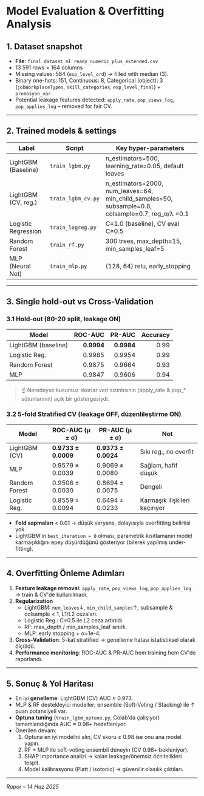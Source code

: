 # Model Evaluation & Overfitting Analysis

## 1. Dataset snapshot
* **File**: `final_dataset_ml_ready_numeric_plus_extended.csv`
* 13 591 rows × 164 columns  
* Missing values: 584 (`exp_level_ord`) → filled with median (3).  
* Binary one-hots: 151, Continuous: 8, Categorical (object): 3 (`jobWorkplaceTypes`, `skill_categories`, `exp_level_final`) + `promosyon_var`.
* Potential leakage features detected: `apply_rate`, `pop_views_log`, `pop_applies_log` – removed for fair CV.

---
## 2. Trained models & settings
| Label | Script | Key hyper-parameters |
|-------|--------|----------------------|
| LightGBM (Baseline) | `train_lgbm.py` | n_estimators=500, learning_rate=0.05, default leaves |
| LightGBM (CV, reg.) | `train_lgbm_cv.py` | n_estimators=2000, num_leaves=64, min_child_samples=50, subsample=0.8, colsample=0.7, reg_α/λ =0.1 |
| Logistic Regression | `train_logreg.py` | C=1.0 (baseline), CV eval C=0.5 |
| Random Forest | `train_rf.py` | 300 trees, max_depth=15, min_samples_leaf=5 |
| MLP (Neural Net) | `train_mlp.py` | (128, 64) relu, early_stopping |

---
## 3. Single hold-out vs Cross-Validation
### 3.1 Hold-out (80-20 split, leakage **ON**)
| Model | ROC-AUC | PR-AUC | Accuracy |
|-------|--------:|-------:|---------:|
| LightGBM (baseline) | **0.9994** | **0.9984** | 0.99 |
| Logistic Reg.       | 0.9985 | 0.9954 | 0.99 |
| Random Forest       | 0.9875 | 0.9664 | 0.93 |
| MLP                 | 0.9847 | 0.9606 | 0.94 |

> ☝️ Neredeyse kusursuz skorlar veri sızıntısının (apply_rate & pop_* sütunlarının) açık bir göstergesiydi.

### 3.2 5-fold Stratified CV (leakage **OFF**, düzenlileştirme **ON**)
| Model | ROC-AUC (μ ± σ) | PR-AUC (μ ± σ) | Not |
|-------|-----------------|----------------|-----|
| LightGBM (CV) | **0.9733 ± 0.0009** | **0.9373 ± 0.0024** | Sıkı reg., no overfit |
| MLP           | 0.9579 ± 0.0039 | 0.9069 ± 0.0080 | Sağlam, hafif düşük |
| Random Forest | 0.9506 ± 0.0030 | 0.8694 ± 0.0075 | Dengeli |
| Logistic Reg. | 0.8559 ± 0.0094 | 0.6494 ± 0.0233 | Karmaşık ilişkileri kaçırıyor |

* **Fold sapmaları** < 0.01 → düşük varyans, dolayısıyla overfitting belirtisi yok.  
* LightGBM'in `best_iteration = 0` olması, parametrik kısıtlamanın model karmaşıklığını epey düşürdüğünü gösteriyor (bilerek yapılmış under-fitting).

---
## 4. Overfitting Önleme Adımları
1. **Feature leakage removal**: `apply_rate`, `pop_views_log`, `pop_applies_log` → train & CV'de kullanılmadı.
2. **Regularization**  
   * LightGBM: `num_leaves`↓, `min_child_samples`↑, subsample & colsample < 1, L1/L2 cezaları.  
   * Logistic Reg.: C=0.5 ile L2 ceza artırıldı.  
   * RF: max_depth / min_samples_leaf sınırlı.  
   * MLP: early stopping + α=1e-4.
3. **Cross-Validation**: 5-kat stratified → genelleme hatası istatistiksel olarak ölçüldü.
4. **Performance monitoring**: ROC-AUC & PR-AUC hem training hem CV'de raporlandı.

---
## 5. Sonuç & Yol Haritası
* En iyi **genelleme**: LightGBM (CV) AUC ≈ 0.973.  
* MLP & RF destekleyici modeller; ensemble (Soft-Voting / Stacking) ile ↑ puan potansiyeli var.
* **Optuna tuning** (`train_lgbm_optuna.py`, Colab'da çalışıyor) tamamlandığında AUC ≈ 0.98+ hedefleniyor.
* Önerilen devam:
  1. Optuna en iyi modelini alın, CV skoru ≥ 0.98 ise onu ana model yapın.
  2. RF + MLP ile soft-voting ensembli deneyin (CV 0.98+ bekleniyor).
  3. SHAP importance analizi → kalan leakage/önemsiz öznitelikleri tespit.
  4. Model kalibrasyonu (Platt / isotonic) → güvenilir olasılık çıktıları.

---
*Rapor – 14 Haz 2025* 